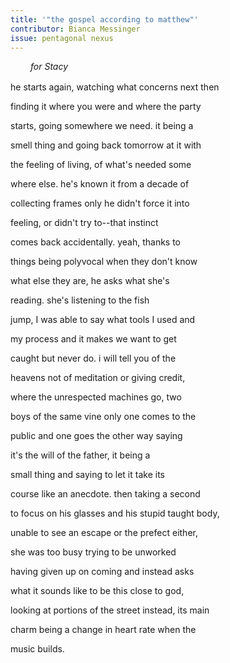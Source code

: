 ```yaml
---
title: '"the gospel according to matthew"'
contributor: Bianca Messinger
issue: pentagonal nexus
---
```


<p style="text-indent:2rem;margin-bottom:1rem;"><em>for
Stacy</em></p>

he starts again, watching what concerns next then

finding it where you were and where the party

starts, going somewhere we need. it being a

smell thing and going back tomorrow at it with

the feeling of living, of what's needed some

where else. he's known it from a decade of

collecting frames only he didn't force it into

feeling, or didn't try to--that instinct

comes back accidentally. yeah, thanks to

things being polyvocal when they don't know

what else they are, he asks what she's

reading. she's listening to the fish

jump, I was able to say what tools I used and

my process and it makes we want to get

caught but never do. i will tell you of the

heavens not of meditation or giving credit,

where the unrespected machines go, two

boys of the same vine only one comes to the

public and one goes the other way saying

it's the will of the father, it being a

small thing and saying to let it take its

course like an anecdote. then taking a second

to focus on his glasses and his stupid taught body,

unable to see an escape or the prefect either,

she was too busy trying to be unworked

having given up on coming and instead asks

what it sounds like to be this close to god,

looking at portions of the street instead, its main

charm being a change in heart rate when the

music builds.
